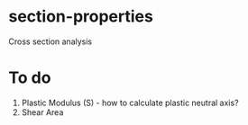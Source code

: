 # section-properties
Cross section analysis

# To do
1) Plastic Modulus (S) - how to calculate plastic neutral axis?
2) Shear Area
